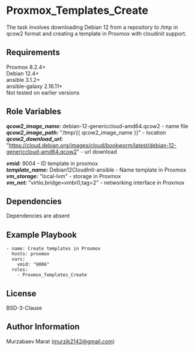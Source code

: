 Proxmox_Templates_Create
=========

The task involves downloading Debian 12 from a repository to /tmp in qcow2 format and creating a template in Proxmox with cloudinit support.

Requirements
------------

Proxmox 8.2.4+\
Debian 12.4+\
ansible 3.1.2+\
ansible-galaxy 2.16.11+\
Not tested on earlier versions

Role Variables
--------------

___qcow2_image_name:___ debian-12-genericcloud-amd64.qcow2 - name file\
___qcow2_image_path:___ "/tmp/{{ qcow2_image_name }}" - location\
___qcow2_download_url:___ "https://cloud.debian.org/images/cloud/bookworm/latest/debian-12-genericcloud-amd64.qcow2" - url download

___vmid:___ 9004 - ID template in proxmox\
___template_name:___ Debian12CloudInit-ansible - Name template in Proxmox\
___vm_storage:___ "local-lvm" - storage in Proxmox\
___vm_net:___ "virtio,bridge=vmbr0,tag=2" - networking interface in Proxmox

Dependencies
------------

Dependencies are absent

Example Playbook
----------------

```
- name: Create templates in Proxmox
  hosts: proxmox
  vars:
    vmid: "9006"
  roles:
    - Proxmox_Templates_Create
```

License
-------

BSD-3-Clause

Author Information
------------------

Murzabaev Marat (murzik2142@gmail.com)
